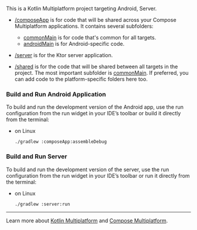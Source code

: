 This is a Kotlin Multiplatform project targeting Android, Server.

* [/composeApp](./composeApp/src) is for code that will be shared across your Compose Multiplatform applications.
  It contains several subfolders:
    - [commonMain](./composeApp/src/commonMain/kotlin) is for code that's common for all targets.
    - [androidMain](./composeApp/src/androidMain/kotlin) is for Android-specific code.

* [/server](./server/src/main/kotlin) is for the Ktor server application.

* [/shared](./shared/src) is for the code that will be shared between all targets in the project.
  The most important subfolder is [commonMain](./shared/src/commonMain/kotlin). If preferred, you
  can add code to the platform-specific folders here too.

### Build and Run Android Application

To build and run the development version of the Android app, use the run configuration from the run widget
in your IDE’s toolbar or build it directly from the terminal:

- on Linux
  ```shell
  ./gradlew :composeApp:assembleDebug
  ```

### Build and Run Server

To build and run the development version of the server, use the run configuration from the run widget
in your IDE’s toolbar or run it directly from the terminal:

- on Linux
  ```shell
  ./gradlew :server:run
  ```
  
---

Learn more about [Kotlin Multiplatform](https://www.jetbrains.com/help/kotlin-multiplatform-dev/get-started.html) and
[Compose Multiplatform](https://github.com/JetBrains/compose-multiplatform/#compose-multiplatform).
